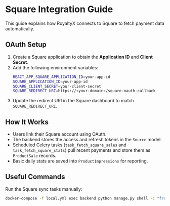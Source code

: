 # Square Integration Guide

This guide explains how RoyaltyX connects to Square to fetch payment data automatically.

## OAuth Setup
1. Create a Square application to obtain the **Application ID** and **Client Secret**.
2. Add the following environment variables:
   ```bash
   REACT_APP_SQUARE_APPLICATION_ID=your-app-id
   SQUARE_APPLICATION_ID=your-app-id
   SQUARE_CLIENT_SECRET=your-client-secret
   SQUARE_REDIRECT_URI=https://<your-domain>/square-oauth-callback
   ```
3. Update the redirect URI in the Square dashboard to match `SQUARE_REDIRECT_URI`.

## How It Works
- Users link their Square account using OAuth.
- The backend stores the access and refresh tokens in the `Source` model.
- Scheduled Celery tasks (`task_fetch_square_sales` and `task_fetch_square_stats`) pull recent payments and store them as `ProductSale` records.
- Basic daily stats are saved into `ProductImpressions` for reporting.

## Useful Commands
Run the Square sync tasks manually:
```bash
docker-compose -f local.yml exec backend python manage.py shell -c "from apps.sources.utils.square_sync import fetch_square_sales, fetch_square_stats; fetch_square_sales(); fetch_square_stats()"
```
